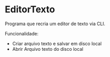 # EditorTexto

Programa que recria um editor de texto via CLI.

Funcionalidade:
  * Criar arquivo texto e salvar em disco local
  * Abrir Arquivo texto do disco local
